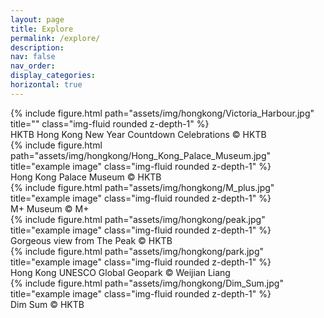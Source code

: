 ```yaml
---
layout: page
title: Explore
permalink: /explore/
description: 
nav: false
nav_order: 
display_categories: 
horizontal: true
---
```


<div class="row">
    <div class="col-sm mt-3 mt-md-0">
        {% include figure.html path="assets/img/hongkong/Victoria_Harbour.jpg" title="" class="img-fluid rounded z-depth-1" %}
        <div class="caption">
            HKTB Hong Kong New Year Countdown Celebrations © HKTB
        </div>
    </div>
</div>

<div class="row">
    <div class="col-sm mt-3 mt-md-0">
        {% include figure.html path="assets/img/hongkong/Hong_Kong_Palace_Museum.jpg" title="example image" class="img-fluid rounded z-depth-1" %}
        <div class="caption">
            Hong Kong Palace Museum © HKTB
        </div>
</div>
<div>

<div class="row">
    <div class="col-sm mt-3 mt-md-0">
        {% include figure.html path="assets/img/hongkong/M_plus.jpg" title="example image" class="img-fluid rounded z-depth-1" %}
        <div class="caption">
            M+ Museum © M+
        </div>
    </div>
</div>

<div class="row">
    <div class="col-sm mt-3 mt-md-0">
        {% include figure.html path="assets/img/hongkong/peak.jpg" title="example image" class="img-fluid rounded z-depth-1" %}
        <div class="caption">
            Gorgeous view from The Peak © HKTB
        </div>
    </div>

</div>

<div class="row">
    <div class="col-sm-6 mt-4 mt-md-0">
        {% include figure.html path="assets/img/hongkong/park.jpg" title="example image" class="img-fluid rounded z-depth-1" %}
        <div class="caption">
            Hong Kong UNESCO Global Geopark © Weijian Liang
        </div>
    </div>
        <div class="col-sm-6 mt-3 mt-md-0">
        {% include figure.html path="assets/img/hongkong/Dim_Sum.jpg" title="example image" class="img-fluid rounded z-depth-1" %}
        <div class="caption">
            Dim Sum © HKTB
        </div>
    </div>
    </div>
